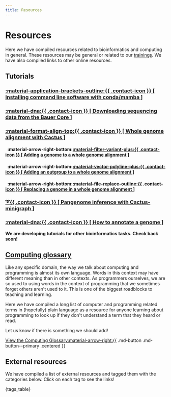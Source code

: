 ```yaml
---
title: Resources
---
```


<style>
    h4 {{
        font-weight: normal !important;
    }}
</style>

# Resources

Here we have compiled resources related to bioinformatics and computing in general. These resources may be general or related to our [trainings](../workshops). We have also compiled links to other online resources.

## Tutorials

### [:material-application-brackets-outline:{{ .contact-icon }} [ Installing command line software with conda/mamba ]](Tutorials/installing-command-line-software-conda-mamba.md)

### [:material-dna:{{ .contact-icon }} [ Downloading sequencing data from the Bauer Core ]](Tutorials/how-can-i-download-my-sequencing-data.md)

### [:material-format-align-top:{{ .contact-icon }} [ Whole genome alignment with Cactus ]](Tutorials/whole-genome-alignment-cactus.md)

####  &nbsp;&nbsp;:material-arrow-right-bottom:[:material-filter-variant-plus:{{ .contact-icon }} [ Adding a genome to a whole genome alignment ]](Tutorials/add-to-whole-genome-alignment-cactus.md)

####  &nbsp;&nbsp;:material-arrow-right-bottom:[:material-vector-polyline-plus:{{ .contact-icon }} [ Adding an outgroup to a whole genome alignment ]](Tutorials/add-outgroup-to-whole-genome-alignment-cactus.md)

####  &nbsp;&nbsp;:material-arrow-right-bottom:[:material-file-replace-outline:{{ .contact-icon }} [ Replacing a genome in a whole genome alignment ]](Tutorials/replace-genome-whole-genome-alignment-cactus.md)

### [:curly_loop:{{ .contact-icon }} [ Pangenome inference with Cactus-minigraph ]](Tutorials/pangenome-cactus-minigraph.md)

### [:material-dna:{{ .contact-icon }} [ How to annotate a genome ]](Tutorials/how-to-annotate-a-genome.md)

**We are developing tutorials for other bioinformatics tasks. Check back soon!**

## [Computing glossary](glossary.md)

Like any specific domain, the way we talk about computing and programming is almost its own language. Words in this context may have different meaning than in other contexts. 
As programmers ourselves, we are so used to using words in the context of programming that we sometimes forget others aren't used to it. This is one of the biggest roadblocks
to teaching and learning.

Here we have compiled a long list of computer and programming related terms in (hopefully) plain language as a resource for anyone learning about programming to look up if they
don't understand a term that they heard or read.

Let us know if there is something we should add!

[View the Computing Glossary:material-arrow-right:](glossary.md){{ .md-button .md-button--primary .centered }}

<!--

## Bioinformatics glossary

**Click here to go to the full glossary**

## Bioinformatics tools & software for sequence analysis

**Click here to go to the full list**

-->

## External resources

We have compiled a list of external resources and tagged them with the categories below. Click on each tag to see the links!

{tags_table}
